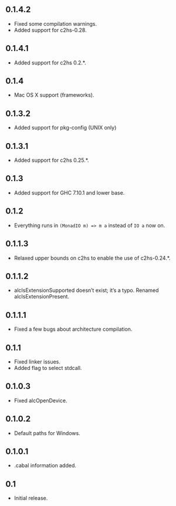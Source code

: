 ## 0.1.4.2

- Fixed some compilation warnings.
- Added support for c2hs-0.28.

## 0.1.4.1

- Added support for c2hs 0.2.*.

## 0.1.4

- Mac OS X support (frameworks).

## 0.1.3.2

- Added support for pkg-config (UNIX only)

## 0.1.3.1

- Added support for c2hs 0.25.*.

## 0.1.3

- Added support for GHC 7.10.1 and lower base.

## 0.1.2

- Everything runs in `(MonadIO m) => m a` instead of `IO a` now on.

## 0.1.1.3

- Relaxed upper bounds on c2hs to enable the use of c2hs-0.24.*.

## 0.1.1.2

- alcIsExtensionSupported doesn’t exist; it’s a typo. Renamed
  alcIsExtensionPresent.

## 0.1.1.1

- Fixed a few bugs about architecture compilation.

## 0.1.1

- Fixed linker issues.
- Added flag to select stdcall.

## 0.1.0.3

- Fixed alcOpenDevice.

## 0.1.0.2

- Default paths for Windows.

## 0.1.0.1

- .cabal information added.

## 0.1

- Initial release.
